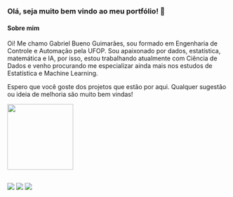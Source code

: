 ### Olá, seja muito bem vindo ao meu portfólio! 👋

#### Sobre mim

Oi! Me chamo Gabriel Bueno Guimarães, sou formado em Engenharia de Controle e Automação pela UFOP. Sou apaixonado por dados, estatística, matemática e IA, por isso, estou trabalhando atualmente com Ciência de Dados e venho procurando me especializar ainda mais nos estudos de Estatística e Machine Learning. 

Espero que você goste dos projetos que estão por aqui. Qualquer sugestão ou ideia de melhoria são muito bem vindas!

<div>
  <img height ="150cm" src ="https://github-readme-stats.vercel.app/api/top-langs/?username=GabrielBueno21&layout=compact&langs_count=16&theme=dracula"/>
</div>

  ##
<div>
  <a href = "mailto:gabrielengaut15@gmail.com"><img src="https://img.shields.io/badge/-Gmail-%23333?style=for-the-badge&logo=gmail&logoColor=red" target="_blank"></a>
  <a href="https://www.linkedin.com/in/gabriel-bueno-guimaraes/" target="_blank"><img src="https://img.shields.io/badge/-LinkedIn-%230077B5?style=for-the-badge&logo=linkedin&logoColor=white" target="_blank"></a> 
  <a href="https://instagram.com/gabrielbuenog" target="_blank"><img src="https://img.shields.io/badge/-Instagram-%23E4405F?style=for-the-badge&logo=instagram&logoColor=white" target="_blank"></a>
</div>
